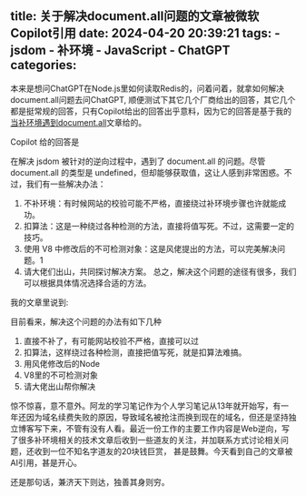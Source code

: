title: 关于解决document.all问题的文章被微软Copilot引用
date: 2024-04-20 20:39:21
tags:
    - jsdom
    - 补环境
    - JavaScript
    - ChatGPT
categories:
---
本来是想问ChatGPT在Node.js里如何读取Redis的，问着问着，就拿如何解决document.all问题去问ChatGPT, 顺便测试下其它几个厂商给出的回答，其它几个都是挺常规的回答，只有Copilot给出的回答出乎意料，因为它的回答是基于我的[当补环境遇到document.all](http://program.robinjia.cc/2022/10/22/%E5%BD%93%E8%A1%A5%E7%8E%AF%E5%A2%83%E9%81%87%E5%88%B0document-all/)文章给的。

Copilot 给的回答是

在解决 jsdom 被针对的逆向过程中，遇到了 document.all 的问题。尽管 document.all 的类型是 undefined，但却能够获取值，这让人感到非常困惑。不过，我们有一些解决办法：

1. 不补环境：有时候网站的校验可能不严格，直接绕过补环境步骤也许就能成功。
2. 扣算法：这是一种绕过各种检测的方法，直接将值写死。不过，这需要一定的技巧。
3. 使用 V8 中修改后的不可检测对象：这是风佬提出的方法，可以完美解决问题。1
4. 请大佬们出山，共同探讨解决方案。
总之，解决这个问题的途径有很多，我们可以根据具体情况选择合适的方法。

我的文章里说到:

目前看来，解决这个问题的办法有如下几种

1. 直接不补了，有可能网站校验不严格，直接可以过
2. 扣算法，这样绕过各种检测，直接把值写死，就是扣算法难搞。
3. 用风佬修改后的Node
4. V8里的不可检测对象
5. 请大佬出山帮你解决

惊不惊喜，意不意外。阿龙的学习笔记作为个人学习笔记从13年就开始写，有一年还因为域名续费失败的原因，导致域名被抢注而换到现在的域名，但还是坚持独立博客写下来，不管有没有人看。最近一份工作的主要工作内容是Web逆向，写了很多补环境相关的技术文章后收到一些道友的关注，并加联系方式讨论相关问题，还收到一位不知名字道友的20块钱巨赏， 甚是鼓舞。今天看到自己的文章被AI引用，甚是开心。

还是那句话，兼济天下则达，独善其身则穷。
